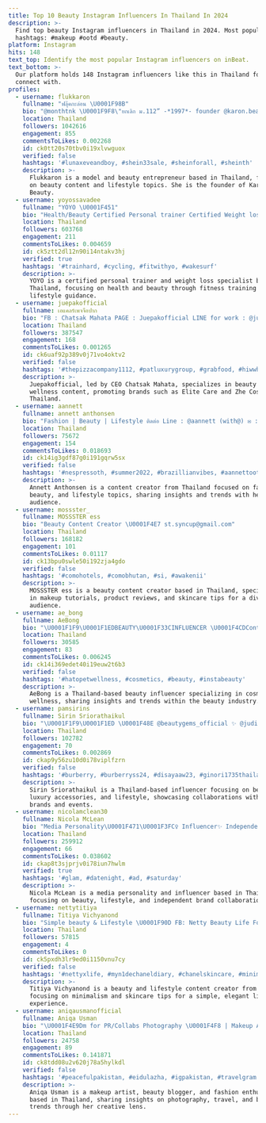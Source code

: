```yaml
---
title: Top 10 Beauty Instagram Influencers In Thailand In 2024
description: >-
  Find top beauty Instagram influencers in Thailand in 2024. Most popular
  hashtags: #makeup #ootd #beauty.
platform: Instagram
hits: 148
text_top: Identify the most popular Instagram influencers on inBeat.
text_bottom: >-
  Our platform holds 148 Instagram influencers like this in Thailand for you to
  connect with.
profiles:
  - username: flukkaron
    fullname: "ฟลุ๊คกะล่อน \U0001F98B"
    bio: "@monthtnk \U0001F9F8\"ยกเลิก ม.112” -*1997*- founder @karon.beauty For work\U0001F449\U0001F3FBLine : @karonwork \U0001F448\U0001F3FB Model @ugly_model Tel. 0944633807"
    location: Thailand
    followers: 1042616
    engagement: 855
    commentsToLikes: 0.002268
    id: ck0tt20s70tbv0i19xlvwguox
    verified: false
    hashtags: '#lunaxeveandboy, #shein33sale, #sheinforall, #sheinth'
    description: >-
      Flukkaron is a model and beauty entrepreneur based in Thailand, focusing
      on beauty content and lifestyle topics. She is the founder of Karon
      Beauty.
  - username: yoyossavadee
    fullname: "YOYO \U0001F451"
    bio: "Health/Beauty Certified Personal trainer Certified Weight loss specialist @golden.hour88 @qlique_studio Full Ironman-70.3 \U0001F4F2 For work> DM"
    location: Thailand
    followers: 603768
    engagement: 211
    commentsToLikes: 0.004659
    id: ck5ztt2dl12n90i14ntakv3hj
    verified: true
    hashtags: '#trainhard, #cycling, #fitwithyo, #wakesurf'
    description: >-
      YOYO is a certified personal trainer and weight loss specialist based in
      Thailand, focusing on health and beauty through fitness training and
      lifestyle guidance.
  - username: juepakofficial
    fullname: เอแคลร์เพจจือปาก
    bio: "FB : Chatsak Mahata PAGE : Juepakofficial LINE for work : @juepak \U0001F4DE089-693-9703 (Max) CEO : @elitecare.official @zhecosmetics @pinkarea.beautycafe"
    location: Thailand
    followers: 387547
    engagement: 168
    commentsToLikes: 0.001265
    id: ck6uaf92p389v0j71vo4oktv2
    verified: false
    hashtags: '#thepizzacompany1112, #patluxurygroup, #grabfood, #hiwwhee'
    description: >-
      Juepakofficial, led by CEO Chatsak Mahata, specializes in beauty and
      wellness content, promoting brands such as Elite Care and Zhe Cosmetics in
      Thailand.
  - username: aannett
    fullname: annett anthonsen
    bio: "Fashion | Beauty | Lifestyle ติดต่อ Line : @aannett (with@) ✉️ : aannett.business@gmail.com TIKTOK : a.annett FB Page : Annett A. พิกัดของ\U0001F447\U0001F3FB\U0001F496✨"
    location: Thailand
    followers: 75672
    engagement: 154
    commentsToLikes: 0.018693
    id: ck14ig3gdf87g0i191gqrw5sx
    verified: false
    hashtags: '#nespressoth, #summer2022, #brazillianvibes, #aannettootd'
    description: >-
      Annett Anthonsen is a content creator from Thailand focused on fashion,
      beauty, and lifestyle topics, sharing insights and trends with her
      audience.
  - username: mossster_
    fullname: MOSSSTER ess
    bio: "Beauty Content Creator \U0001F4E7 st.syncup@gmail.com"
    location: Thailand
    followers: 168182
    engagement: 101
    commentsToLikes: 0.01117
    id: ck13bpu0swle50i192zja4gdo
    verified: false
    hashtags: '#comohotels, #comobhutan, #si, #awakenii'
    description: >-
      MOSSSTER ess is a beauty content creator based in Thailand, specializing
      in makeup tutorials, product reviews, and skincare tips for a diverse
      audience.
  - username: ae_bong
    fullname: AeBong
    bio: "\U0001F1F9\U0001F1EDBEAUTY\U0001F33CINFLUENCER \U0001F4CDContact >> aebonglife@gmail.com \U0001F351 @lunasugar.official \U0001F63D @indycatshome \U0001F452 @alistnista \U0001F4CC For work > Line : ae_bong"
    location: Thailand
    followers: 30585
    engagement: 83
    commentsToLikes: 0.006245
    id: ck14i369edet40i19euw2t6b3
    verified: false
    hashtags: '#hatopetwellness, #cosmetics, #beauty, #instabeauty'
    description: >-
      AeBong is a Thailand-based beauty influencer specializing in cosmetics and
      wellness, sharing insights and trends within the beauty industry.
  - username: pamsirins
    fullname: Sirin Sriorathaikul
    bio: "\U0001F1F9\U0001F1ED \U0001F48E @beautygems_official ✨ @judithleiberthailand ⛳️ @rgcitygolfclub \U0001F989@dreamarenajapan For work DM"
    location: Thailand
    followers: 102782
    engagement: 70
    commentsToLikes: 0.002869
    id: ckap9y56zu10d0i78viplfzrn
    verified: false
    hashtags: '#burberry, #burberryss24, #disayaaw23, #ginori1735thailand'
    description: >-
      Sirin Sriorathaikul is a Thailand-based influencer focusing on beauty,
      luxury accessories, and lifestyle, showcasing collaborations with notable
      brands and events.
  - username: nicolamclean30
    fullname: Nicola McLean
    bio: "Media Personality\U0001F471\U0001F3FC‍♀️ Influencer✨ Independent Beyond Beauty Club Ambassador\U0001F4F1 Join my Team (code TEP6)\U0001F495 For media work/collabs tap Contact\U0001F447\U0001F3FB"
    location: Thailand
    followers: 259912
    engagement: 66
    commentsToLikes: 0.038602
    id: ckap8t3sjprjv0i78iun7hwlm
    verified: true
    hashtags: '#glam, #datenight, #ad, #saturday'
    description: >-
      Nicola McLean is a media personality and influencer based in Thailand,
      focusing on beauty, lifestyle, and independent brand collaborations.
  - username: nettytitiya
    fullname: Titiya Vichyanond
    bio: "Simple beauty & Lifestyle \U0001F90D FB: Netty Beauty Life For work : ✉️titiyav@gmail.com"
    location: Thailand
    followers: 57815
    engagement: 4
    commentsToLikes: 0
    id: ck5pxdh3lr9ed0i1150vnu7cy
    verified: false
    hashtags: '#nettyxlife, #myn1dechaneldiary, #chanelskincare, #minimalstyle'
    description: >-
      Titiya Vichyanond is a beauty and lifestyle content creator from Thailand,
      focusing on minimalism and skincare tips for a simple, elegant living
      experience.
  - username: aniqausmanofficial
    fullname: Aniqa Usman
    bio: "\U0001F4E9Dm for PR/Collabs Photography \U0001F4F8 | Makeup Artist \U0001F484 | Traveler | Beauty Blogger | Fashion Enthusiast Owner @icreations.pk"
    location: Thailand
    followers: 24758
    engagement: 89
    commentsToLikes: 0.141871
    id: ck8tdd08u2v620j78a5hylkdl
    verified: false
    hashtags: '#peacefulpakistan, #eidulazha, #igpakistan, #travelgram'
    description: >-
      Aniqa Usman is a makeup artist, beauty blogger, and fashion enthusiast
      based in Thailand, sharing insights on photography, travel, and beauty
      trends through her creative lens.
---
```


